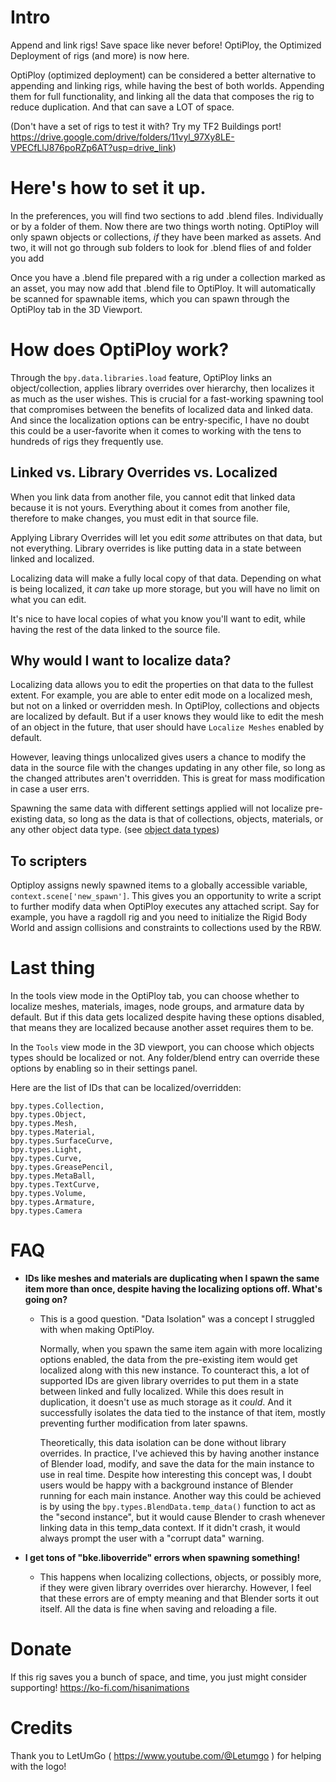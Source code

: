 # Intro
Append and link rigs! Save space like never before! OptiPloy, the Optimized Deployment of rigs (and more) is now here.

OptiPloy (optimized deployment) can be considered a better alternative to appending and linking rigs, while having the best of both worlds. Appending them for full functionality, and linking all the data that composes the rig to reduce duplication. And that can save a LOT of space.

(Don't have a set of rigs to test it with? Try my TF2 Buildings port! https://drive.google.com/drive/folders/11vyl_97Xy8LE-VPECfLlJ876poRZp6AT?usp=drive_link)

# Here's how to set it up.
In the preferences, you will find two sections to add .blend files. Individually or by a folder of them. Now there are two things worth noting. OptiPloy will only spawn objects or collections, *if* they have been marked as assets. And two, it will not go through sub folders to look for .blend flies of and folder you add

Once you have a .blend file prepared with a rig under a collection marked as an asset, you may now add that .blend file to OptiPloy. It will automatically be scanned for spawnable items, which you can spawn through the OptiPloy tab in the 3D Viewport.

# How does OptiPloy work?
Through the `bpy.data.libraries.load` feature, OptiPloy links an object/collection, applies library overrides over hierarchy, then localizes it as much as the user wishes. This is crucial for a fast-working spawning tool that compromises between the benefits of localized data and linked data. And since the localization options can be entry-specific, I have no doubt this could be a user-favorite when it comes to working with the tens to hundreds of rigs they frequently use.

## Linked vs. Library Overrides vs. Localized
When you link data from another file, you cannot edit that linked data because it is not yours. Everything about it comes from another file, therefore to make changes, you must edit in that source file.

Applying Library Overrides will let you edit *some* attributes on that data, but not everything. Library overrides is like putting data in a state between linked and localized.

Localizing data will make a fully local copy of that data. Depending on what is being localized, it *can* take up more storage, but you will have no limit on what you can edit.

It's nice to have local copies of what you know you'll want to edit, while having the rest of the data linked to the source file.

## Why would I want to localize data?
Localizing data allows you to edit the properties on that data to the fullest extent. For example, you are able to enter edit mode on a localized mesh, but not on a linked or overridden mesh. In OptiPloy, collections and objects are localized by default. But if a user knows they would like to edit the mesh of an object in the future, that user should have `Localize Meshes` enabled by default.

However, leaving things unlocalized gives users a chance to modify the data in the source file with the changes updating in any other file, so long as the changed attributes aren't overridden. This is great for mass modification in case a user errs.

Spawning the same data with different settings applied will not localize pre-existing data, so long as the data is that of collections, objects, materials, or any other object data type. (see [object data types](https://docs.blender.org/api/current/bpy_types_enum_items/object_type_items.html#rna-enum-object-type-items))

## To scripters
Optiploy assigns newly spawned items to a globally accessible variable, `context.scene['new_spawn']`. This gives you an opportunity to write a script to further modify data when OptiPloy executes any attached script. Say for example, you have a ragdoll rig and you need to initialize the Rigid Body World and assign collisions and constraints to collections used by the RBW.

# Last thing
In the tools view mode in the OptiPloy tab, you can choose whether to localize meshes, materials, images, node groups, and armature data by default. But if this data gets localized despite having these options disabled, that means they are localized because another asset requires them to be.

In the `Tools` view mode in the 3D viewport, you can choose which objects types should be localized or not. Any folder/blend entry can override these options by enabling so in their settings panel.

Here are the list of IDs that can be localized/overridden:

```
bpy.types.Collection,
bpy.types.Object,
bpy.types.Mesh,
bpy.types.Material,
bpy.types.SurfaceCurve,
bpy.types.Light,
bpy.types.Curve,
bpy.types.GreasePencil,
bpy.types.MetaBall,
bpy.types.TextCurve,
bpy.types.Volume,
bpy.types.Armature,
bpy.types.Camera
```

# FAQ
- **IDs like meshes and materials are duplicating when I spawn the same item more than once, despite having the localizing options off. What's going on?**
  - This is a good question. "Data Isolation" was a concept I struggled with when making OptiPloy. 
  
    Normally, when you spawn the same item again with more localizing options enabled, the data from the pre-existing item would get localized along with this new instance. To counteract this, a lot of supported IDs are given library overrides to put them in a state between linked and fully localized. While this does result in duplication, it doesn't use as much storage as it *could*. And it successfully isolates the data tied to the instance of that item, mostly preventing further modification from later spawns.

    Theoretically, this data isolation can be done without library overrides. In practice, I've achieved this by having another instance of Blender load, modify, and save the data for the main instance to use in real time. Despite how interesting this concept was, I doubt users would be happy with a background instance of Blender running for each main instance. Another way this could be achieved is by using the `bpy.types.BlendData.temp_data()` function to act as the "second instance", but it would cause Blender to crash whenever linking data in this temp_data context. If it didn't crash, it would always prompt the user with a "corrupt data" warning.

- **I get tons of "bke.liboverride" errors when spawning something!**
  - This happens when localizing collections, objects, or possibly more, if they were given library overrides over hierarchy. However, I feel that these errors are of empty meaning and that Blender sorts it out itself. All the data is fine when saving and reloading a file.

# Donate
If this rig saves you a bunch of space, and time, you just might consider supporting!
https://ko-fi.com/hisanimations

# Credits
Thank you to LetUmGo ( https://www.youtube.com/@Letumgo ) for helping with the logo!